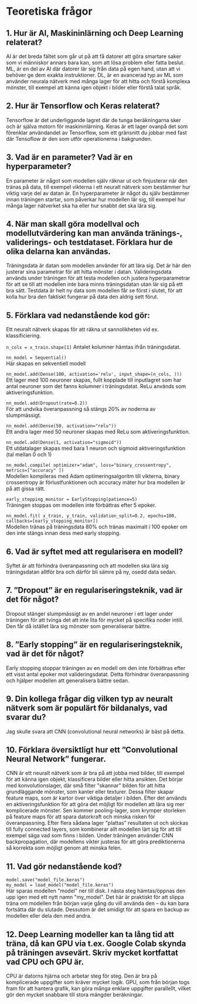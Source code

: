 # Teoretiska frågor

## 1. Hur är AI, Maskininlärning och Deep Learning relaterat?
AI är det breda fältet som går ut på att få datorer att göra smartare saker som vi människor annars bara kan, som att lösa problem eller fatta beslut. ML, är en del av AI där datorer lär sig från data på egen hand, utan att vi behöver ge dem exakta instruktioner. DL, är en avancerad typ av ML som använder neurala nätverk med många lager för att hitta och förstå komplexa mönster, till exempel att känna igen objekt i bilder eller förstå talat språk.

## 2. Hur är Tensorflow och Keras relaterat?
Tensorflow är det underliggande lagret där de tunga beräkningarna sker och är själva motorn för maskininlärning. Keras är ett lager ovanpå det som förenklar användandet av Tensorflow, som ett gränsnitt du jobbar med fast där Tensoflow är den som utför operationerna i bakgrunden.

## 3. Vad är en parameter? Vad är en hyperparameter?
En parameter är något som modellen själv räknar ut och finjusterar när den tränas på data, till exempel vikterna i ett neuralt nätverk som bestämmer hur viktig varje del av datan är. En hyperparameter är något du själv bestämmer innan träningen startar, som påverkar hur modellen lär sig, till exempel hur många lager nätverket ska ha eller hur snabbt det ska lära sig.

## 4. När man skall göra modellval och modellutvärdering kan man använda tränings-, validerings- och testdataset. Förklara hur de olika delarna kan användas.
Träningsdata är datan som modellen använder för att lära sig. Det är här den justerar sina parametrar för att hitta mönster i datan. Valideringsdata används under träningen för att testa modellen och justera hyperparametrar för att se till att modellen inte bara minns träningsdatan utan lär sig på ett bra sätt. Testdata är helt ny data som modellen får se först i slutet, för att kolla hur bra den faktiskt fungerar på data den aldrig sett förut.

## 5. Förklara vad nedanstående kod gör:

Ett neuralt nätverk skapas för att räkna ut sannolikheten vid ex. klassificiering.

`n_cols = x_train.shape[1]`
Antalet kolumner hämtas ifrån träningsdatat.

`nn_model = Sequential()`  
Här skapas en sekventiell modell

`nn_model.add(Dense(100, activation='relu', input_shape=(n_cols, )))`  
Ett lager med 100 neuroner skapas, fullt kopplade till inputlagret som har antal neuroner som det fanns kolumner i träningsdatat. ReLu används som aktiveringsfunktion.

`nn_model.add(Dropout(rate=0.2))`  
För att undvika överanpassning så stängs 20% av noderna av slumpmässigt.

`nn_model.add(Dense(50, activation="relu"))`  
Ett andra lager med 50 neuroner skapas med ReLu som aktiveringsfunktion.

`nn_model.add(Dense(1, activation="sigmoid"))`  
Ett utdatalager skapas med bara 1 neuron och sigmoid aktiveringsfunktion (tal mellan 0 och 1)

`nn_model.compile(
    optimizer="adam",
    loss="binary_crossentropy",
    metrics=["accuracy" ])`  
Modellen kompileras med Adam optimeringsalgoritm till vikterna, binary crossentropy är förlustfunktionen och accuracy mäter hur bra modellen är på att gissa rätt.

`early_stopping_monitor = EarlyStopping(patience=5)`  
Träningen stoppas om modellen inte förbättras efter 5 epoker.

`nn_model.fit(
    x_train,
    y_train,
    validation_split=0.2,
    epochs=100,
    callbacks=[early_stopping_monitor])`  
Modellen tränas på träningsdata 80% och tränas maximalt i 100 epoker om den inte stängs innan dess med early stopping.

## 6. Vad är syftet med att regularisera en modell?
Syftet är att förhindra överanpassning och att modellen ska lära sig träningsdatan alltför bra och därför bli sämre på ny, osedd data sedan.

## 7. ”Dropout” är en regulariseringsteknik, vad är det för något?
Dropout stänger slumpmässigt av en andel neuroner i ett lager under träningen för att tvinga det att inte lita för mycket på specifika noder intill. Den får då istället lära sig mönster som generaliserar bättre.

## 8. ”Early stopping” är en regulariseringsteknik, vad är det för något?
Early stopping stoppar träningen av en modell om den inte förbättras efter ett visst antal epoker mot valideringsdatat. Detta förhindrar överanpassning och hjälper modellen att generalisera bättre sedan.

## 9. Din kollega frågar dig vilken typ av neuralt nätverk som är populärt för bildanalys, vad svarar du?
Jag skulle svara att CNN (convolutional neural networks) är bäst på detta. 

## 10. Förklara översiktligt hur ett ”Convolutional Neural Network” fungerar.
CNN är ett neuralt nätverk som är bra på att jobba med bilder, till exempel för att känna igen objekt, klassificera bilder eller hitta ansikten. Det börjar med konvolutionslager, där små filter "skannar" bilden för att hitta grundläggande mönster, som kanter eller texturer. Dessa filter skapar feature maps, som är kartor över viktiga detaljer i bilden. Efter det används en aktiveringsfunktion för att göra det möjligt för modellen att lära sig mer komplicerade mönster.
Sen kommer pooling-lager, som krymper storleken på feature maps för att spara datorkraft och minska risken för överanpassning. Efter flera sådana lager "plattas" resultaten ut och skickas till fully connected layers, som kombinerar allt modellen lärt sig för att till exempel säga vad som finns i bilden.
Under träningen använder CNN backpropagation, där modellens vikter justeras för att göra prediktionerna så korrekta som möjligt genom att minska felen.

## 11. Vad gör nedanstående kod?
`model.save("model_file.keras")`  
`my_model = load_model("model_file.keras")`  
Här sparas modellen "model" ner till disk. I nästa steg hämtas/öppnas den upp igen med ett nytt namn "my_model".
Det här är praktiskt för att slippa träna om modellen från början varje gång du vill använda den – du kan bara fortsätta där du slutade. Dessutom är det smidigt för att spara en backup av modellen eller dela den med andra.

## 12. Deep Learning modeller kan ta lång tid att träna, då kan GPU via t.ex. Google Colab skynda på träningen avsevärt. Skriv mycket kortfattat vad CPU och GPU är.
CPU är datorns hjärna och arbetar steg för steg. Den är bra på komplicerade uppgifter som kräver mycket logik. GPU, som från början togs fram för att hantera grafik, kan göra många enklare uppgifter parallellt, vilket gör den mycket snabbare till stora mängder beräkningar.



